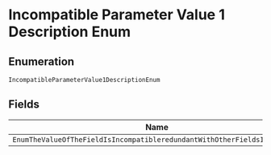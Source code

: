 
# Incompatible Parameter Value 1 Description Enum

## Enumeration

`IncompatibleParameterValue1DescriptionEnum`

## Fields

| Name |
|  --- |
| `EnumTheValueOfTheFieldIsIncompatibleredundantWithOtherFieldsInTheOrder` |

